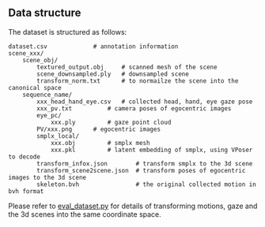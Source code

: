 ## Data structure

The dataset is structured as follows: 

```
dataset.csv				# annotation information
scene_xxx/
    scene_obj/
        textured_output.obj		# scanned mesh of the scene
        scene_downsampled.ply   # downsampled scene
        transform_norm.txt      # to normailze the scene into the canonical space
    sequence_name/
        xxx_head_hand_eye.csv	# collected head, hand, eye gaze pose 
        xxx_pv.txt	        # camera poses of egocentric images
        eye_pc/
            xxx.ply	        # gaze point cloud
        PV/xxx.png		# egocentric images
        smplx_local/
            xxx.obj			# smplx mesh
            xxx.pkl			# latent embedding of smplx, using VPoser to decode
        transform_infox.json		# transform smplx to the 3d scene
        transform_scene2scene.json	# transform poses of egocentric images to the 3d scene
        skeleton.bvh                # the original collected motion in bvh format

```
Please refer to [eval_dataset.py](../dataset/eval_dataset.py) for details of transforming motions, gaze and the 3d scenes into the same coordinate space.


